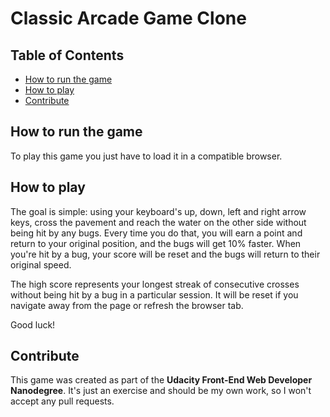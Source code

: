 # Classic Arcade Game Clone

## Table of Contents

* [How to run the game](#run)
* [How to play](#play)
* [Contribute](#contribute)

## How to run the game

To play this game you just have to load it in a compatible browser.

## How to play

The goal is simple: using your keyboard's up, down, left and right arrow keys, cross the pavement and reach the water on the other side without being hit by any bugs. Every time you do that, you will earn a point and return to your original position, and the bugs will get 10% faster. When you're hit by a bug, your score will be reset and the bugs will return to their original speed.

The high score represents your longest streak of consecutive crosses without being hit by a bug in a particular session. It will be reset if you navigate away from the page or refresh the browser tab.

Good luck!

## Contribute

This game was created as part of the **Udacity Front-End Web Developer Nanodegree**. It's just an exercise and should be my own work, so I won't accept any pull requests.
